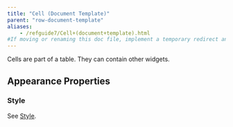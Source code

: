 ```yaml
---
title: "Cell (Document Template)"
parent: "row-document-template"
aliases:
    - /refguide7/Cell+(document+template).html
#If moving or renaming this doc file, implement a temporary redirect and let the respective team know they should update the URL in the product. See Mapping to Products for more details.
---
```


Cells are part of a table. They can contain other widgets.

## Appearance Properties

### Style

See [Style](style).
